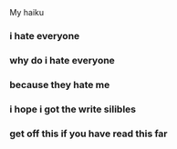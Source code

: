 <head> My haiku </head>
<body>
</body>
<h3> i hate everyone </h3>
<h3> why do i hate everyone </h3>
<h3> because they hate me </h3>
<h3> i hope i got the write silibles </h3>
<h3> get off this if you have read this far </h3>
